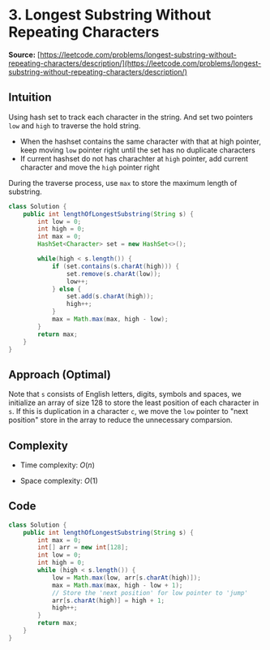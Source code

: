 # 3. Longest Substring Without Repeating Characters
**Source:** [https://leetcode.com/problems/longest-substring-without-repeating-characters/description/](https://leetcode.com/problems/longest-substring-without-repeating-characters/description/)
## Intuition
<!-- Describe your first thoughts on how to solve this problem. -->
Using hash set to track each character in the string. And set two pointers `low` and `high` to
traverse the hold string. 

- When the hashset contains the same character with that at high pointer, keep moving `low` pointer right until 
  the set has no duplicate characters
- If current hashset do not has charachter at `high` pointer, add current character and move the `high` pointer right 

During the traverse process, use `max` to store the maximum length of substring.

``` java linenums="1"
class Solution {
    public int lengthOfLongestSubstring(String s) {
        int low = 0;
        int high = 0;
        int max = 0;
        HashSet<Character> set = new HashSet<>();

        while(high < s.length()) {
            if (set.contains(s.charAt(high))) {
                set.remove(s.charAt(low));
                low++;
            } else {
                set.add(s.charAt(high));
                high++;
            }
            max = Math.max(max, high - low);
        }
        return max;
    }
}
```
## Approach (Optimal)
<!-- Describe your approach to solving the problem. -->
Note that `s` consists of English letters, digits, symbols and spaces, we initialize an array of size 128 to 
store the least position of each character in `s`. 
If this is duplication in a character `c`, we move the `low` pointer to "next position" store in the array to reduce the unnecessary comparsion.


## Complexity
- Time complexity: $O(n)$
<!-- Add your time complexity here, e.g. $$O(n)$$ -->

- Space complexity: $O(1)$
<!-- Add your space complexity here, e.g. $$O(n)$$ -->

## Code
``` java linenums="1"
class Solution {
    public int lengthOfLongestSubstring(String s) {
        int max = 0;
        int[] arr = new int[128];
        int low = 0;
        int high = 0;
        while (high < s.length()) {
            low = Math.max(low, arr[s.charAt(high)]);
            max = Math.max(max, high - low + 1);
            // Store the 'next position' for low pointer to 'jump'
            arr[s.charAt(high)] = high + 1;
            high++;
        }
        return max;
    }
}
```